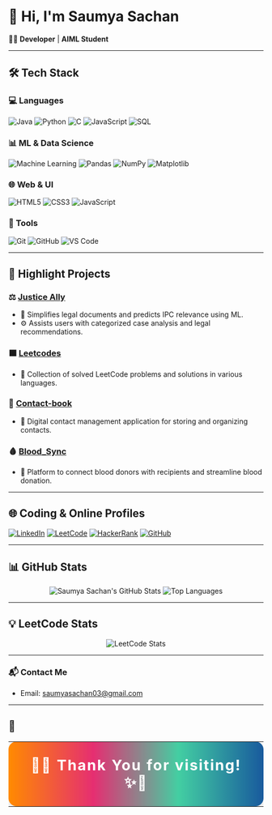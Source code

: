# 👋 Hi, I'm Saumya Sachan

<span title="Developer | AIML Student">🧑‍💻 <b>Developer</b> | <b>AIML Student</b></span>

---

## 🛠️ Tech Stack

### 💻 Languages
![Java](https://img.shields.io/badge/Java-007396?style=for-the-badge&logo=java&logoColor=white)
![Python](https://img.shields.io/badge/Python-3776AB?style=for-the-badge&logo=python&logoColor=white)
![C](https://img.shields.io/badge/C-444444?style=for-the-badge&logo=c&logoColor=white)
![JavaScript](https://img.shields.io/badge/JavaScript-F7DF1E?style=for-the-badge&logo=javascript&logoColor=black)
![SQL](https://img.shields.io/badge/SQL-003B57?style=for-the-badge&logo=mysql&logoColor=white)

### 📊 ML & Data Science
![Machine Learning](https://img.shields.io/badge/ML-00B4D8?style=for-the-badge&logo=databricks&logoColor=white)
![Pandas](https://img.shields.io/badge/Pandas-150458?style=for-the-badge&logo=pandas&logoColor=white)
![NumPy](https://img.shields.io/badge/NumPy-013243?style=for-the-badge&logo=numpy&logoColor=white)
![Matplotlib](https://img.shields.io/badge/Matplotlib-11557C?style=for-the-badge&logo=matplotlib&logoColor=white)

### 🌐 Web & UI
![HTML5](https://img.shields.io/badge/HTML5-E34F26?style=for-the-badge&logo=html5&logoColor=white)
![CSS3](https://img.shields.io/badge/CSS3-1572B6?style=for-the-badge&logo=css3&logoColor=white)
![JavaScript](https://img.shields.io/badge/JavaScript-F7DF1E?style=for-the-badge&logo=javascript&logoColor=black)

### 🧰 Tools
![Git](https://img.shields.io/badge/Git-F05032?style=for-the-badge&logo=git&logoColor=white)
![GitHub](https://img.shields.io/badge/GitHub-181717?style=for-the-badge&logo=github&logoColor=white)
![VS Code](https://img.shields.io/badge/VSCode-007ACC?style=for-the-badge&logo=visualstudio&logoColor=white)

---

## 📌 Highlight Projects

### ⚖️ [Justice Ally](https://github.com/Saumya-Sachan/justice-ally)
- 📄 Simplifies legal documents and predicts IPC relevance using ML.
- ⚙️ Assists users with categorized case analysis and legal recommendations.

### 🟧 [Leetcodes](https://github.com/Saumya-Sachan/Leetcodes)
- 🧩 Collection of solved LeetCode problems and solutions in various languages.

### 📇 [Contact-book](https://github.com/Saumya-Sachan/Contact-book)
- 📱 Digital contact management application for storing and organizing contacts.

### 🩸 [Blood_Sync](https://github.com/Saumya-Sachan/Blood_Sync)
- 🏥 Platform to connect blood donors with recipients and streamline blood donation.

<!-- Add more projects using the template below! -->
<!--
### 🖼️ [Image Encryptor](#)
- 🔒 A secure image encryption and decryption system using custom algorithms.
- 🧠 Protects sensitive visual data with pixel manipulation, hashing, and key-based decoding.
-->

---

## 🌐 Coding & Online Profiles

[![LinkedIn](https://img.shields.io/badge/LinkedIn-0077B5?style=for-the-badge&logo=linkedin&logoColor=white)](https://www.linkedin.com/in/saumyasachan01/)
[![LeetCode](https://img.shields.io/badge/LeetCode-orange?style=for-the-badge&logo=leetcode&logoColor=white)](https://leetcode.com/u/Saumya_Sachan/)
[![HackerRank](https://img.shields.io/badge/HackerRank-2EC866?style=for-the-badge&logo=hackerrank&logoColor=white)](https://www.hackerrank.com/profile/_Saumya_Sachan_)
[![GitHub](https://img.shields.io/badge/GitHub-181717?style=for-the-badge&logo=github&logoColor=white)](https://github.com/Saumya-Sachan)

---

## 📊 GitHub Stats

<p align="center">
  <img src="https://github-readme-stats.vercel.app/api?username=Saumya-Sachan&show_icons=true&hide=prs,issues&count_private=true&theme=radical" alt="Saumya Sachan's GitHub Stats" />
  <img src="https://github-readme-stats.vercel.app/api/top-langs/?username=Saumya-Sachan&layout=compact&theme=radical" alt="Top Languages" />
</p>

---

## 💡 LeetCode Stats

<p align="center">
  <img src="https://leetcard.jacoblin.cool/Saumya_Sachan?theme=dark&font=Source%20Code%20Pro" alt="LeetCode Stats" />
</p>

---

### 📬 Contact Me
- Email: [saumyasachan03@gmail.com](mailto:saumyasachan03@gmail.com)

---

## 🌟

<div align="center">
  <table width="100%">
    <tr>
      <td align="center" style="border-radius:16px; padding:28px; color:#fff; font-size:1.8em; font-weight:bold; background:linear-gradient(90deg,#ff8a00,#e52e71,#43cea2,#185a9d); box-shadow:0 4px 16px rgba(0,0,0,0.15); letter-spacing:2px;">
        🎨✨ Thank You for visiting! ✨🎨
      </td>
    </tr>
  </table>
</div>
